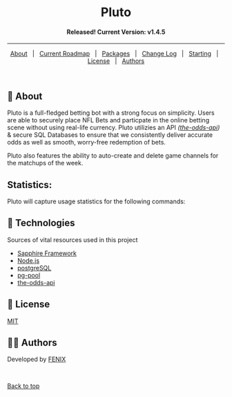 <div align="center" id="top"> 
  <!-- <img src="https://www.legalsportsbetting.com/wp-content/uploads/2019/04/nba-1.jpg" alt="NBAC LOGO" /> -->

&#xa0;

</div>

<h1 align="center">Pluto</h1>

<!-- <p align="center">
  <img alt="Github top language" src="https://img.shields.io/github/languages/top/fearandesire/Hercules?color=green">

  <img alt="NBAC Discord Online Users" src="https://img.shields.io/discord/555171631539028000?color=blue&label=NBAC%20Online%20Users">

  <img alt="License" src="https://img.shields.io/github/license/fearandesire/Hercules">

  <!-- <img alt="Github issues" src="https://img.shields.io/github/issues/fearandesire/src?color=56BEB8" /> -->

  <!-- <img alt="Github forks" src="https://img.shields.io/github/forks/fearandesire/src?color=56BEB8" /> -->

  <!-- <img alt="Github stars" src="https://img.shields.io/github/stars/fearandesire/src?color=56BEB8" /> -->
<!-- </p>
-->

<h4 align="center">
Released! Current Version: v1.4.5
</h4>

<hr>

<p align="center">
  <a href="#dart-about">About</a> &#xa0; | &#xa0; 
  <a href="#sparkles-current-roadmap">Current Roadmap</a> &#xa0; | &#xa0;
  <a href="#rocket-technologies">Packages</a> &#xa0; | &#xa0;
  <a href="#white_check_mark-change-log">Change Log</a> &#xa0; | &#xa0;
  <a href="#checkered_flag-starting">Starting</a> &#xa0; | &#xa0;
  <a href="#memo-license">License</a> &#xa0; | &#xa0;
  <a href="#scientist-authors">Authors</a>
</p>

<br>

## :dart: About

Pluto is a full-fledged betting bot with a strong focus on simplicity. Users are able to securely place NFL Bets and particpate in the online betting scene without using real-life currency. Pluto utilizies an API _([the-odds-api](the-odds-api.com/))_ & secure SQL Databases to ensure that we consistently deliver accurate odds as well as smooth, worry-free redemption of bets.

Pluto also features the ability to auto-create and delete game channels for the matchups of the week.

## Statistics:

Pluto will capture usage statistics for the following commands:


## :rocket: Technologies

Sources of vital resources used in this project

- [Sapphire Framework](https://github.com/sapphiredev/framework)
- [Node.js](https://nodejs.org/en/)
- [postgreSQL](https://www.postgresql.org)
- [pg-pool](https://www.npmjs.com/package/pg-pool)
- [the-odds-api](the-odds-api.com/)

## :memo: License

[MIT](http://opensource.org/licenses/MIT)

## :scientist: Authors

Developed by [FENIX](https://github.com/fearandesire)

&#xa0;

<a href="#top">Back to top</a>
